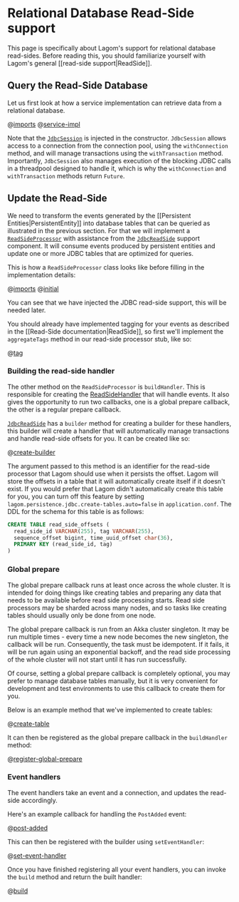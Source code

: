 # Relational Database Read-Side support

This page is specifically about Lagom's support for relational database read-sides.  Before reading this, you should familiarize yourself with Lagom's general [[read-side support|ReadSide]].

## Query the Read-Side Database

Let us first look at how a service implementation can retrieve data from a relational database.

@[imports](code/docs/home/scaladsl/persistence/JdbcReadSideQuery.scala)
@[service-impl](code/docs/home/scaladsl/persistence/JdbcReadSideQuery.scala)

Note that the [`JdbcSession`](api/index.html#com/lightbend/lagom/scaladsl/persistence/jdbc/JdbcSession) is injected in the constructor. `JdbcSession` allows access to a connection from the connection pool, using the `withConnection` method, and will manage transactions using the `withTransaction` method.  Importantly, `JdbcSession` also manages execution of the blocking JDBC calls in a threadpool designed to handle it, which is why the `withConnection` and `withTransaction` methods return `Future`.

## Update the Read-Side

We need to transform the events generated by the [[Persistent Entities|PersistentEntity]] into database tables that can be queried as illustrated in the previous section. For that we will implement a [`ReadSideProcessor`](api/index.html#com/lightbend/lagom/scaladsl/persistence/ReadSideProcessor) with assistance from the [`JdbcReadSide`](api/index.html#com/lightbend/lagom/scaladsl/persistence/jdbc/JdbcReadSide) support component. It will consume events produced by persistent entities and update one or more JDBC tables that are optimized for queries.

This is how a `ReadSideProcessor` class looks like before filling in the implementation details:

@[imports](code/docs/home/scaladsl/persistence/JdbcBlogEventProcessor.scala)
@[initial](code/docs/home/scaladsl/persistence/JdbcBlogEventProcessor.scala)

You can see that we have injected the JDBC read-side support, this will be needed later.

You should already have implemented tagging for your events as described in the [[Read-Side documentation|ReadSide]], so first we'll implement the `aggregateTags` method in our read-side processor stub, like so:

@[tag](code/docs/home/scaladsl/persistence/JdbcBlogEventProcessor.scala)

### Building the read-side handler

The other method on the `ReadSideProcessor` is `buildHandler`.  This is responsible for creating the [ReadSideHandler](api/index.html#com/lightbend/lagom/scaladsl/persistence/ReadSideProcessor.ReadSideHandler) that will handle events.  It also gives the opportunity to run two callbacks, one is a global prepare callback, the other is a regular prepare callback.

[`JdbcReadSide`](api/index.html#com/lightbend/lagom/scaladsl/persistence/jdbc/JdbcReadSide) has a `builder` method for creating a builder for these handlers, this builder will create a handler that will automatically manage transactions and handle read-side offsets for you.  It can be created like so:

@[create-builder](code/docs/home/scaladsl/persistence/JdbcBlogEventProcessor.scala)

The argument passed to this method is an identifier for the read-side processor that Lagom should use when it persists the offset. Lagom will store the offsets in a table that it will automatically create itself if it doesn't exist. If you would prefer that Lagom didn't automatically create this table for you, you can turn off this feature by setting `lagom.persistence.jdbc.create-tables.auto=false` in `application.conf`. The DDL for the schema for this table is as follows:
   
```sql
CREATE TABLE read_side_offsets (
  read_side_id VARCHAR(255), tag VARCHAR(255),
  sequence_offset bigint, time_uuid_offset char(36),
  PRIMARY KEY (read_side_id, tag)
)
```

### Global prepare

The global prepare callback runs at least once across the whole cluster.  It is intended for doing things like creating tables and preparing any data that needs to be available before read side processing starts.  Read side processors may be sharded across many nodes, and so tasks like creating tables should usually only be done from one node.

The global prepare callback is run from an Akka cluster singleton.  It may be run multiple times - every time a new node becomes the new singleton, the callback will be run.  Consequently, the task must be idempotent.  If it fails, it will be run again using an exponential backoff, and the read side processing of the whole cluster will not start until it has run successfully.

Of course, setting a global prepare callback is completely optional, you may prefer to manage database tables manually, but it is very convenient for development and test environments to use this callback to create them for you.

Below is an example method that we've implemented to create tables:

@[create-table](code/docs/home/scaladsl/persistence/JdbcBlogEventProcessor.scala)

It can then be registered as the global prepare callback in the `buildHandler` method:

@[register-global-prepare](code/docs/home/scaladsl/persistence/JdbcBlogEventProcessor.scala)

### Event handlers

The event handlers take an event and a connection, and updates the read-side accordingly.

Here's an example callback for handling the `PostAdded` event:

@[post-added](code/docs/home/scaladsl/persistence/JdbcBlogEventProcessor.scala)

This can then be registered with the builder using `setEventHandler`:

@[set-event-handler](code/docs/home/scaladsl/persistence/JdbcBlogEventProcessor.scala)

Once you have finished registering all your event handlers, you can invoke the `build` method and return the built handler:

@[build](code/docs/home/scaladsl/persistence/JdbcBlogEventProcessor.scala)
